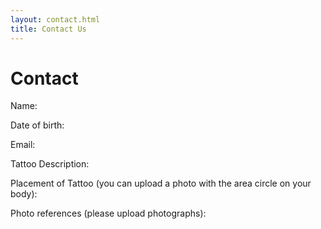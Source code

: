```yaml
---
layout: contact.html
title: Contact Us
---
```


# Contact

Name:

Date of birth:

Email:

Tattoo Description: 

Placement of Tattoo (you can upload a photo with the area circle on your body):

Photo references (please upload photographs):

